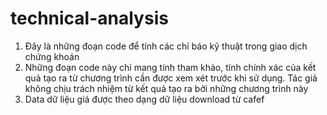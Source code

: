 # technical-analysis

1. Đây là những đoạn code để tính các chỉ báo kỹ thuật trong giao dịch chứng khoán
2. Những đoạn code này chỉ mang tính tham khảo, tính chính xác của kết quả tạo ra từ chương trình cần được xem xét trước khi sử dụng. Tác giả không chịu trách nhiệm từ kết quả tạo ra bởi những chương trình này
3. Data dữ liệu giá được theo dạng dữ liệu download từ cafef
